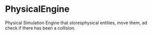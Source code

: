 # PhysicalEngine
Physical Simulation Engine that storesphysical entities, move them, ad check if there has been a collision.
